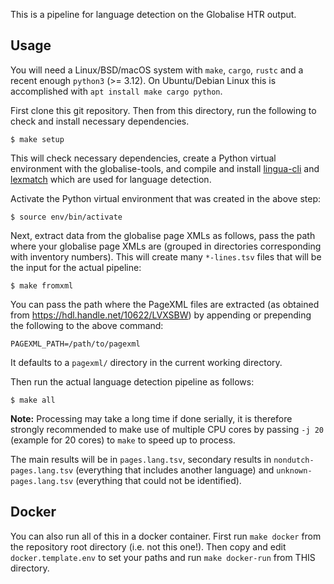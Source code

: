 This is a pipeline for language detection on the Globalise HTR output.

## Usage

You will need a Linux/BSD/macOS system with `make`, `cargo`, `rustc` and a
recent enough `python3` (>= 3.12). On Ubuntu/Debian Linux this is accomplished with `apt
install make cargo python`.

First clone this git repository. Then from this directory, run the following to
check and install necessary dependencies. 

```
$ make setup
```

This will check necessary dependencies, create a Python virtual environment
with the globalise-tools, and compile and install
[lingua-cli](https://github.com/proycon/lingua-cli) and
[lexmatch](https://github.com/proycon/lexmatch) which are used for language detection.

Activate the Python virtual environment that was created in the above step: 

```
$ source env/bin/activate
```

Next, extract data from the globalise page XMLs as follows, pass the path where
your globalise page XMLs are (grouped in directories corresponding with
inventory numbers). This will create many `*-lines.tsv` files that will be the
input for the actual pipeline:

```
$ make fromxml 
```

You can pass the path where the PageXML files are extracted (as obtained from https://hdl.handle.net/10622/LVXSBW) by appending or prepending the following to the above command:

```
PAGEXML_PATH=/path/to/pagexml
```

It defaults to a `pagexml/` directory in the current working directory.

Then run the actual language detection pipeline as follows:

```
$ make all
```


**Note:** Processing may take a long time if done serially, it is therefore
strongly recommended to make use of multiple CPU cores by passing `-j 20`
(example for 20 cores) to `make` to speed up to process.

The main results will be in `pages.lang.tsv`, secondary results in
`nondutch-pages.lang.tsv` (everything that includes another language) and
`unknown-pages.lang.tsv` (everything that could not be identified).

## Docker

You can also run all of this in a docker container. First run `make docker` from the repository root directory (i.e. not this one!). Then copy and edit `docker.template.env` to set your paths and run `make docker-run` from THIS directory.
